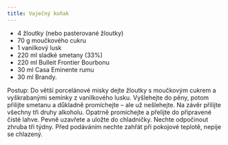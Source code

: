 ```yaml
---
title: Vaječný koňak
---
```


- 4 žloutky (nebo pasterované žloutky)
- 70 g moučkového cukru
- 1 vanilkový lusk
- 220 ml sladké smetany (33%)
- 220 ml Bulleit Frontier Bourbonu
- 30 ml Casa Eminente rumu
- 30 ml Brandy.

Postup: Do větší porcelánové misky dejte žloutky s moučkovým cukrem a vyškrabanými
semínky z vanilkového lusku. Vyšlehejte do pěny, potom přilijte smetanu a
důkladně promíchejte – ale už nešlehejte. Na závěr přilijte všechny
tři druhy alkoholu. Opatrně promíchejte a přelijte do připravené čisté lahve.
Pevně uzavřete a uložte do chladničky. Nechte odpočinout zhruba tři týdny.
Před podáváním nechte zahřát při pokojové teplotě, nepije se chlazený.
